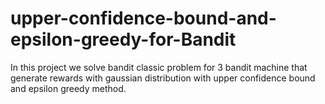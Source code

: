 # upper-confidence-bound-and-epsilon-greedy-for-Bandit
In this project we solve bandit classic problem for 3 bandit machine that generate rewards with gaussian distribution with upper confidence bound and epsilon greedy method.
